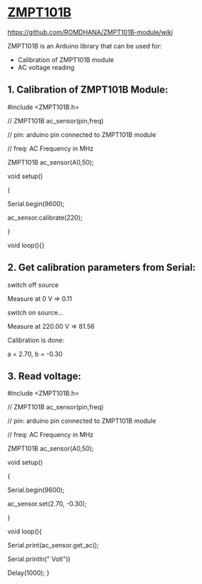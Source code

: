 # [ZMPT101B](https://github.com/ROMDHANA/ZMPT101B-module)

https://github.com/ROMDHANA/ZMPT101B-module/wiki

ZMPT101B is an Arduino library that can be used for:
 - Calibration of ZMPT101B module
 - AC voltage reading
## 1. Calibration of ZMPT101B Module:
#include <ZMPT101B.h>

// ZMPT101B ac_sensor(pin,freq)

// pin: arduino pin connected to ZMPT101B module

// freq: AC Frequency in MHz

ZMPT101B ac_sensor(A0,50);

void setup()

{

  Serial.begin(9600);
  
  ac_sensor.calibrate(220);
  
}

void loop(){}

## 2. Get calibration parameters from Serial:
switch off source

Measure at 0 V => 0.11

switch on source...

Measure at 220.00 V => 81.56

Calibration is done:

a = 2.70, b = -0.30

## 3. Read voltage:
#include <ZMPT101B.h>

// ZMPT101B ac_sensor(pin,freq)

// pin: arduino pin connected to ZMPT101B module

// freq: AC Frequency in MHz

ZMPT101B ac_sensor(A0,50);

void setup()

{

  Serial.begin(9600);
  
  ac_sensor.set(2.70, -0.30);
  
}

void loop(){

 Serial.print(ac_sensor.get_ac();
 
 Serial.println(" Volt"))
 
 Delay(1000);
 }
